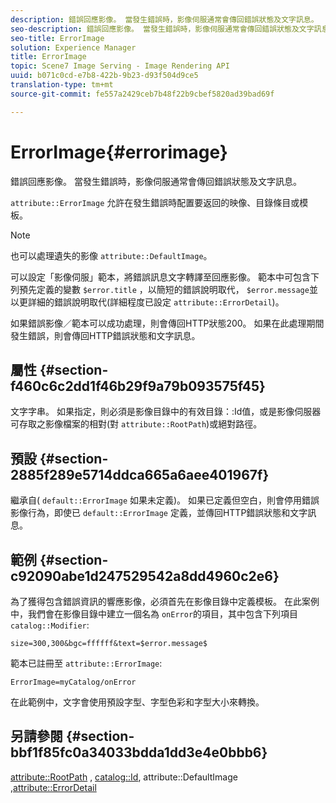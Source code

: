 ```yaml
---
description: 錯誤回應影像。 當發生錯誤時，影像伺服通常會傳回錯誤狀態及文字訊息。
seo-description: 錯誤回應影像。 當發生錯誤時，影像伺服通常會傳回錯誤狀態及文字訊息。
seo-title: ErrorImage
solution: Experience Manager
title: ErrorImage
topic: Scene7 Image Serving - Image Rendering API
uuid: b071c0cd-e7b8-422b-9b23-d93f504d9ce5
translation-type: tm+mt
source-git-commit: fe557a2429ceb7b48f22b9cbef5820ad39bad69f

---
```



# ErrorImage{#errorimage}

錯誤回應影像。 當發生錯誤時，影像伺服通常會傳回錯誤狀態及文字訊息。

`attribute::ErrorImage` 允許在發生錯誤時配置要返回的映像、目錄條目或模板。

>[!NOTE]
>
>也可以處理遺失的影像 `attribute::DefaultImage`。

可以設定「影像伺服」範本，將錯誤訊息文字轉譯至回應影像。 範本中可包含下列預先定義的變數 `$error.title` ，以簡短的錯誤說明取代， `$error.message`並以更詳細的錯誤說明取代(詳細程度已設定 `attribute::ErrorDetail`)。

如果錯誤影像／範本可以成功處理，則會傳回HTTP狀態200。 如果在此處理期間發生錯誤，則會傳回HTTP錯誤狀態和文字訊息。

## 屬性 {#section-f460c6c2dd1f46b29f9a79b093575f45}

文字字串。 如果指定，則必須是影像目錄中的有效目錄：:Id值，或是影像伺服器可存取之影像檔案的相對(對 `attribute::RootPath`)或絕對路徑。

## 預設 {#section-2885f289e5714ddca665a6aee401967f}

繼承自( `default::ErrorImage` 如果未定義)。 如果已定義但空白，則會停用錯誤影像行為，即使已 `default::ErrorImage` 定義，並傳回HTTP錯誤狀態和文字訊息。

## 範例 {#section-c92090abe1d247529542a8dd4960c2e6}

為了獲得包含錯誤資訊的響應影像，必須首先在影像目錄中定義模板。 在此案例中，我們會在影像目錄中建立一個名為 `onError`的項目，其中包含下列項目 `catalog::Modifier`:

`size=300,300&bgc=ffffff&text=$error.message$`

範本已註冊至 `attribute::ErrorImage`:

`ErrorImage=myCatalog/onError`

在此範例中，文字會使用預設字型、字型色彩和字型大小來轉換。

## 另請參閱 {#section-bbf1f85fc0a34033bdda1dd3e4e0bbb6}

[attribute::RootPath](../../../../../is-api/image-catalog/image-serving-api-ref/c-image-catalog-reference/c-attributes-reference/r-rootpath.md#reference-17d57e5967be403b8408fa7214017494) , [catalog::Id](/help/aem-is-ir-api/is-api/image-catalog/image-serving-api-ref/c-image-catalog-reference/c-image-svg-data-reference/c-image-data-reference/r-id-cat.md), attribute::DefaultImage [,](../../../../../is-api/image-catalog/image-serving-api-ref/c-image-catalog-reference/c-attributes-reference/r-is-cat-defaultimage.md#reference-8e9900e129f54ed68462a3c2fc3bc433)[attribute::ErrorDetail](../../../../../is-api/image-catalog/image-serving-api-ref/c-image-catalog-reference/c-attributes-reference/r-errordetail.md#reference-4987c8cddcba4c88960170e49cafc561)
